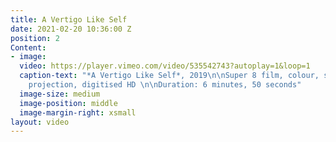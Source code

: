 ```yaml
---
title: A Vertigo Like Self
date: 2021-02-20 10:36:00 Z
position: 2
Content:
- image: 
  video: https://player.vimeo.com/video/535542743?autoplay=1&loop=1
  caption-text: "*A Vertigo Like Self*, 2019\n\nSuper 8 film, colour, silent\n\nFor
    projection, digitised HD \n\nDuration: 6 minutes, 50 seconds"
  image-size: medium
  image-position: middle
  image-margin-right: xsmall
layout: video
---
```


